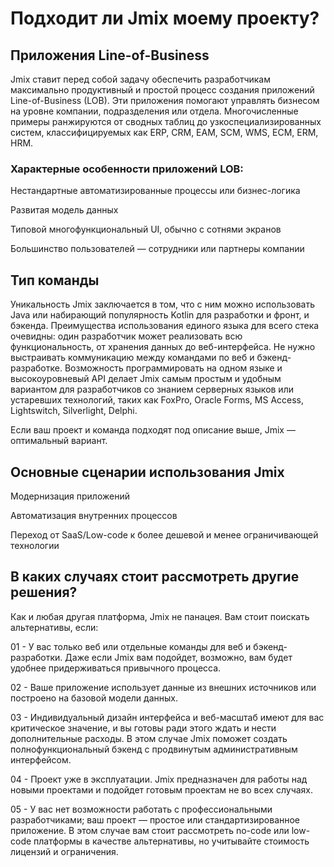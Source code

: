 # Подходит ли Jmix моему проекту?

## Приложения Line-of-Business

Jmix ставит перед собой задачу обеспечить разработчикам максимально продуктивный и простой процесс создания приложений Line-of-Business (LOB). Эти приложения помогают управлять бизнесом на уровне компании, подразделения или отдела. Многочисленные примеры ранжируются от сводных таблиц до узкоспециализированных систем, классифицируемых как ERP, CRM, EAM, SCM, WMS, ECM, ERM, HRM.

### Характерные особенности приложений LOB:

Нестандартные автоматизированные процессы или бизнес-логика

Развитая модель данных

Типовой многофункциональный UI, обычно с сотнями экранов 

Большинство пользователей — сотрудники или партнеры компании

## Тип команды

Уникальность Jmix заключается в том, что с ним можно использовать Java или набирающий популярность Kotlin для разработки и фронт, и бэкенда. Преимущества использования единого языка для всего стека очевидны: один разработчик может реализовать всю функциональность, от хранения данных до веб-интерфейса. Не нужно выстраивать коммуникацию между командами по веб и бэкенд-разработке. Возможность программировать на одном языке и высокоуровневый API делает Jmix самым простым и удобным вариантом для разработчиков со знанием серверных языков или устаревших технологий, таких как FoxPro, Oracle Forms, MS Access, Lightswitch, Silverlight, Delphi.

Если ваш проект и команда подходят под описание выше, Jmix — оптимальный вариант. 

## Основные сценарии использования Jmix

Модернизация приложений

Автоматизация внутренних процессов

Переход от SaaS/Low-code к более дешевой и менее ограничивающей технологии


##  В каких случаях стоит рассмотреть другие решения?

Как и любая другая платформа, Jmix не панацея. Вам стоит поискать альтернативы, если:

01 - У вас только веб или отдельные команды для веб и бэкенд-разработки. Даже если Jmix вам подойдет, возможно, вам будет удобнее придерживаться привычного процесса.

02 - Ваше приложение использует данные из внешних источников или построено на базовой модели данных.

03 - Индивидуальный дизайн интерфейса и веб-масштаб имеют для вас критическое значение, и вы готовы ради этого ждать и нести дополнительные расходы. В этом случае Jmix поможет создать полнофункциональный бэкенд с продвинутым административным интерфейсом.

04 - Проект уже в эксплуатации. Jmix предназначен для работы над новыми проектами и подойдет готовым проектам не во всех случаях.

05 - У вас нет возможности работать с профессиональными разработчиками; ваш проект — простое или стандартизированное приложение. В этом случае вам стоит рассмотреть no-code или low-code платформы в качестве альтернативы, но учитывайте стоимость лицензий и ограничения.
